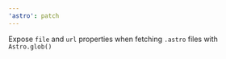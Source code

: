 ```yaml
---
'astro': patch
---
```


Expose `file` and `url` properties when fetching `.astro` files with `Astro.glob()`
